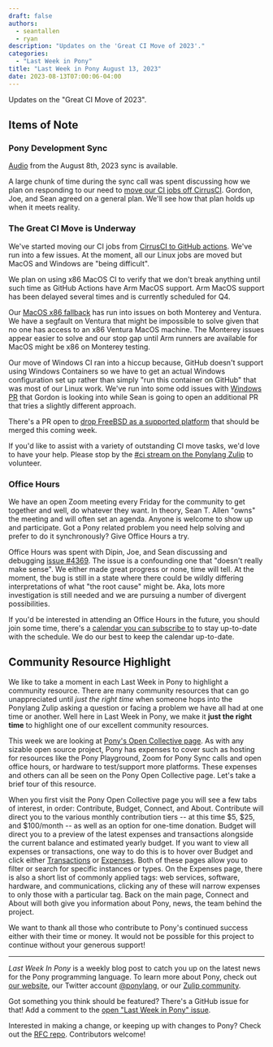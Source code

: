 ```yaml
---
draft: false
authors:
  - seantallen
  - ryan
description: "Updates on the 'Great CI Move of 2023'."
categories:
  - "Last Week in Pony"
title: "Last Week in Pony August 13, 2023"
date: 2023-08-13T07:00:06-04:00
---
```


Updates on the "Great CI Move of 2023".

<!-- more -->

## Items of Note

### Pony Development Sync

[Audio](https://vimeo.com/917348806) from the August 8th, 2023 sync is available.

A large chunk of time during the sync call was spent discussing how we plan on responding to our need to [move our CI jobs off CirrusCI](https://www.ponylang.io/blog/2023/08/last-week-in-pony-august-6-2023/#a-great-and-mighty-ci-move-is-coming). Gordon, Joe, and Sean agreed on a general plan. We'll see how that plan holds up when it meets reality.

### The Great CI Move is Underway

We've started moving our CI jobs from [CirrusCI to GitHub actions](https://www.ponylang.io/blog/2023/08/last-week-in-pony-august-6-2023/#a-great-and-mighty-ci-move-is-coming). We've run into a few issues. At the moment, all our Linux jobs are moved but MacOS and Windows are "being difficult".

We plan on using x86 MacOS CI to verify that we don't break anything until such time as GitHub Actions have Arm MacOS support. Arm MacOS support has been delayed several times and is currently scheduled for Q4.

Our [MacOS x86 fallback](https://github.com/ponylang/ponyc/pull/4390) has run into issues on both Monterey and Ventura. We have a segfault on Ventura that might be impossible to solve given that no one has access to an x86 Ventura MacOS machine. The Monterey issues appear easier to solve and our stop gap until Arm runners are available for MacOS might be x86 on Monterey testing.

Our move of Windows CI ran into a hiccup because, GitHub doesn't support using Windows Containers so we have to get an actual Windows configuration set up rather than simply "run this container on GitHub" that was most of our Linux work. We've run into some odd issues with [Windows PR](https://github.com/ponylang/ponyc/pull/4383) that Gordon is looking into while Sean is going to open an additional PR that tries a slightly different approach.

There's a PR open to [drop FreeBSD as a supported platform](https://github.com/ponylang/ponyc/pull/4382) that should be merged this coming week.

If you'd like to assist with a variety of outstanding CI move tasks, we'd love to have your help. Please stop by the [#ci stream on the Ponylang Zulip](https://ponylang.zulipchat.com/#narrow/stream/190359-ci) to volunteer.

### Office Hours

We have an open Zoom meeting every Friday for the community to get together and well, do whatever they want. In theory, Sean T. Allen "owns" the meeting and will often set an agenda. Anyone is welcome to show up and participate. Got a Pony related problem you need help solving and prefer to do it synchronously? Give Office Hours a try.

Office Hours was spent with Dipin, Joe, and Sean discussing and debugging [issue #4369](https://github.com/ponylang/ponyc/issues/4369). The issue is a confounding one that "doesn't really make sense". We either made great progress or none, time will tell. At the moment, the bug is still in a state where there could be wildly differing interpretations of what "the root cause" might be. Aka, lots more investigation is still needed and we are pursuing a number of divergent possibilities.

If you'd be interested in attending an Office Hours in the future, you should join some time, there's a [calendar you can subscribe to](https://calendar.google.com/calendar/ical/4465e68ae24131ae00461a40893f2637a2c9ac510e311a44ff78680e2f183ce3%40group.calendar.google.com/public/basic.ics) to stay up-to-date with the schedule. We do our best to keep the calendar up-to-date.

## Community Resource Highlight

We like to take a moment in each Last Week in Pony to highlight a community resource. There are many community resources that can go unappreciated until _just the right time_ when someone hops into the Ponylang Zulip asking a question or facing a problem we have all had at one time or another. Well here in Last Week in Pony, we make it **just the right time** to highlight one of our excellent community resources.

This week we are looking at [Pony's Open Collective page](https://opencollective.com/ponyc). As with any sizable open source project, Pony has expenses to cover such as hosting for resources like the Pony Playground, Zoom for Pony Sync calls and open office hours, or hardware to test/support more platforms. These expenses and others can all be seen on the Pony Open Collective page. Let's take a brief tour of this resource.

When you first visit the Pony Open Collective page you will see a few tabs of interest, in order: Contribute, Budget, Connect, and About. Contribute will direct you to the various monthly contribution tiers -- at this time $5, $25, and $100/month -- as well as an option for one-time donation. Budget will direct you to a preview of the latest expenses and transactions alongside the current balance and estimated yearly budget. If you want to view all expenses or transactions, one way to do this is to hover over Budget and click either [Transactions](https://opencollective.com/ponyc/transactions) or [Expenses](https://opencollective.com/ponyc/expenses). Both of these pages allow you to filter or search for specific instances or types. On the Expenses page, there is also a short list of commonly applied tags: web services, software, hardware, and communications, clicking any of these will narrow expenses to only those with a particular tag. Back on the main page, Connect and About will both give you information about Pony, news, the team behind the project.

We want to thank all those who contribute to Pony's continued success either with their time or money. It would not be possible for this project to continue without your generous support!

---

_Last Week In Pony_ is a weekly blog post to catch you up on the latest news for the Pony programming language. To learn more about Pony, check out [our website](https://ponylang.io), our Twitter account [@ponylang](https://twitter.com/ponylang), or our [Zulip community](https://ponylang.zulipchat.com).

Got something you think should be featured? There's a GitHub issue for that! Add a comment to the [open "Last Week in Pony" issue](https://github.com/ponylang/ponylang.github.io/issues?q=is%3Aissue+is%3Aopen+label%3Alast-week-in-pony).

Interested in making a change, or keeping up with changes to Pony? Check out the [RFC repo](https://github.com/ponylang/rfcs). Contributors welcome!
